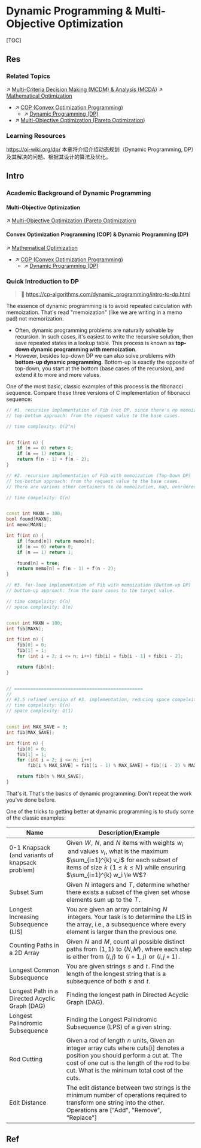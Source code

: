 # Dynamic Programming & Multi-Objective Optimization

[TOC]



## Res
### Related Topics
↗ [Multi-Criteria Decision Making (MCDM) & Analysis (MCDA)](../../../../../Other%20Networks%20of%20Knowledge/Social%20Science/Decision%20Theory%20&%20Decision%20Analysis/Multi-Criteria%20Decision%20Making%20(MCDM)%20&%20Analysis%20(MCDA)/Multi-Criteria%20Decision%20Making%20(MCDM)%20&%20Analysis%20(MCDA).md)
↗ [Mathematical Optimization](../../../../../🧮%20Mathematics/🧑‍🦯‍➡️%20Operations%20Research%20(OR)/Mathematical%20Optimization/Mathematical%20Optimization.md)
- ↗ [COP (Convex Optimization Programming)](../../../../🧮%20Mathematics/🧑‍🦯‍➡️%20Operations%20Research%20(OR)/Mathematical%20Optimization/COP%20(Convex%20Optimization%20Programming)/COP%20(Convex%20Optimization%20Programming).md)
	- ↗ [Dynamic Programming (DP)](../../../../🧮%20Mathematics/🧑‍🦯‍➡️%20Operations%20Research%20(OR)/Mathematical%20Optimization/COP%20(Convex%20Optimization%20Programming)/Dynamic%20Programming%20(DP)/Dynamic%20Programming%20(DP).md)
- ↗ [Multi-Objective Optimization (Pareto Optimization)](../../../../🧮%20Mathematics/🧑‍🦯‍➡️%20Operations%20Research%20(OR)/Mathematical%20Optimization/📌%20Multi-Objective%20Optimization%20(Pareto%20Optimization)/Multi-Objective%20Optimization%20(Pareto%20Optimization).md)


### Learning Resources
https://oi-wiki.org/dp/
本章将介绍介绍动态规划（Dynamic Programming, DP）及其解决的问题、根据其设计的算法及优化。



## Intro
### Academic Background of Dynamic Programming
#### Multi-Objective Optimization
↗ [Multi-Objective Optimization (Pareto Optimization)](../../../../🧮%20Mathematics/🧑‍🦯‍➡️%20Operations%20Research%20(OR)/Mathematical%20Optimization/📌%20Multi-Objective%20Optimization%20(Pareto%20Optimization)/Multi-Objective%20Optimization%20(Pareto%20Optimization).md)
#### Convex Optimization Programming (COP) & Dynamic Programming (DP)
↗ [Mathematical Optimization](../../../../🧮%20Mathematics/🧑‍🦯‍➡️%20Operations%20Research%20(OR)/Mathematical%20Optimization/Mathematical%20Optimization.md)
- ↗ [COP (Convex Optimization Programming)](../../../../🧮%20Mathematics/🧑‍🦯‍➡️%20Operations%20Research%20(OR)/Mathematical%20Optimization/COP%20(Convex%20Optimization%20Programming)/COP%20(Convex%20Optimization%20Programming).md)
	- ↗ [Dynamic Programming (DP)](../../../../🧮%20Mathematics/🧑‍🦯‍➡️%20Operations%20Research%20(OR)/Mathematical%20Optimization/COP%20(Convex%20Optimization%20Programming)/Dynamic%20Programming%20(DP)/Dynamic%20Programming%20(DP).md)


### Quick Introduction to DP
> 🔗 https://cp-algorithms.com/dynamic_programming/intro-to-dp.html

The essence of dynamic programming is to avoid repeated calculation with memoization. That's read "memoization" (like we are writing in a memo pad) not memorization.
- Often, dynamic programming problems are naturally solvable by recursion. In such cases, it's easiest to write the recursive solution, then save repeated states in a lookup table. This process is known as **top-down dynamic programming with memoization**. 
- However, besides top-down DP we can also solve problems with **bottom-up dynamic programming**. Bottom-up is exactly the opposite of top-down, you start at the bottom (base cases of the recursion), and extend it to more and more values.

One of the most basic, classic examples of this process is the fibonacci sequence. Compare these three versions of C implementation of fibonacci sequence: 

```c++
// #1. recursive implementation of Fib (not DP, since there's no memoization)
// top-bottum approach: from the request value to the base cases.

// time complexity: O(2^n)


int f(int n) {
    if (n == 0) return 0;
    if (n == 1) return 1;
    return f(n - 1) + f(n - 2);
}
```

```c++
// #2. recursive implementation of Fib with memoization (Top-Down DP)
// top-bottum approach: from the request value to the base cases.
// there are various other containers to do memoization, map, unordered_map, etc.

// time compelxity: O(n)


const int MAXN = 100;
bool found[MAXN];
int memo[MAXN];

int f(int n) {
    if (found[n]) return memo[n];
    if (n == 0) return 0;
    if (n == 1) return 1;

    found[n] = true;
    return memo[n] = f(n - 1) + f(n - 2);
}
```

```c++
// #3. for-loop implementation of Fib with memoization (Buttom-up DP)
// buttom-up approach: from the base cases to the target value.

// time compelxity: O(n)
// space complexity: O(n)


const int MAXN = 100;
int fib[MAXN];

int f(int n) {
    fib[0] = 0;
    fib[1] = 1;
    for (int i = 2; i <= n; i++) fib[i] = fib[i - 1] + fib[i - 2];

    return fib[n];
}


// ================================================
//
// #3.5 refined version of #3. implementation, reducing space compelxity to O(1)
// time compelxity: O(n)
// space complexity: O(1)


const int MAX_SAVE = 3;
int fib[MAX_SAVE];

int f(int n) {
    fib[0] = 0;
    fib[1] = 1;
    for (int i = 2; i <= n; i++)
        fib[i % MAX_SAVE] = fib[(i - 1) % MAX_SAVE] + fib[(i - 2) % MAX_SAVE];

    return fib[n % MAX_SAVE];
}
```


That's it. That's the basics of dynamic programming: Don't repeat the work you've done before.

One of the tricks to getting better at dynamic programming is to study some of the classic examples:

| Name                                            | Description/Example                                                                                                                                                                                                              |
| ----------------------------------------------- | -------------------------------------------------------------------------------------------------------------------------------------------------------------------------------------------------------------------------------- |
| 0-1 Knapsack (and variants of knapsack problem) | Given  $W$ ,  $N$ , and  $N$  items with weights  $w_i$  and values  $v_i$ , what is the maximum  $\sum_{i=1}^{k} v_i$  for each subset of items of size  $k$  ( $1 \le k \le N$ ) while ensuring  $\sum_{i=1}^{k} w_i \le W$ ?  |
| Subset Sum                                      | Given  $N$  integers and  $T$ , determine whether there exists a subset of the given set whose elements sum up to the  $T$ .                                                                                                     |
| Longest Increasing Subsequence (LIS)            | You are given an array containing  $N$  integers. Your task is to determine the LIS in the array, i.e., a subsequence where every element is larger than the previous one.                                                       |
| Counting Paths in a 2D Array                    | Given  $N$  and  $M$ , count all possible distinct paths from  $(1,1)$  to  $(N, M)$ , where each step is either from  $(i,j)$  to  $(i+1,j)$  or  $(i,j+1)$ .                                                                   |
| Longest Common Subsequence                      | You are given strings  $s$  and  $t$ . Find the length of the longest string that is a subsequence of both  $s$  and  $t$ .                                                                                                      |
| Longest Path in a Directed Acyclic Graph (DAG)  | Finding the longest path in Directed Acyclic Graph (DAG).                                                                                                                                                                        |
| Longest Palindromic Subsequence                 | Finding the Longest Palindromic Subsequence (LPS) of a given string.                                                                                                                                                             |
| Rod Cutting                                     | Given a rod of length  $n$  units, Given an integer array cuts where cuts[i] denotes a position you should perform a cut at. The cost of one cut is the length of the rod to be cut. What is the minimum total cost of the cuts. |
| Edit Distance                                   | The edit distance between two strings is the minimum number of operations required to transform one string into the other. Operations are ["Add", "Remove", "Replace"]                                                           |



## Ref
